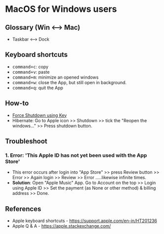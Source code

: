# MacOS for Windows users

## Glossary (Win <--> Mac)
* Taskbar <--> Dock

## Keyboard shortcuts
* <kbd>command+c</kbd>: copy
* <kbd>command+v</kbd>: paste
* <kbd>command+m</kbd>: minimize an opened windows 
* <kbd>command+w</kbd>: close the App, but still open in background.
* <kbd>command+q</kbd>: quit the App

## How-to
* [Force Shutdown using Key](https://www.youtube.com/watch?v=ePhnDneb19M)
* Hibernate: Go to Apple icon >> Shutdown >> tick the "Reopen the windows..." >> Press shutdown button. 

## Troubleshoot
### 1. Error: 'This Apple ID has not yet been used with the App Store'
* This error occurs after login into "App Store" >> press Review button >> Error >> Again login >> Review >> Error .....likewise infinite times. 
* __Solution__: Open "Apple Music" App. Go to Account on the top >> Login using Apple ID >> Set the payment (as None or other method) & billing address >> Done.

## References
* Apple keyboard shortcuts - https://support.apple.com/en-in/HT201236
* Apple Q & A - https://apple.stackexchange.com/
